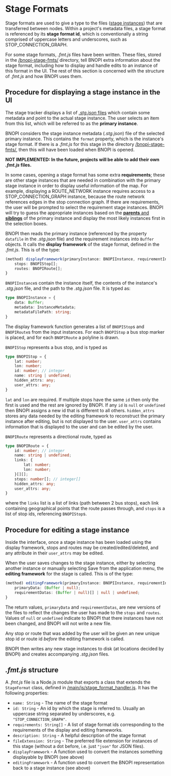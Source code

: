 
# Stage Formats

Stage formats are used to give a type to the files ([stage instances](Stage-Instances.md)) that are transferred between nodes. Within a project's metadata files, a stage format is referenced by its **stage format id**, which is conventionally a string comprised of uppercase letters and underscores, such as STOP_CONNECTION_GRAPH.

For some stage formats, *.fmt.js* files have been written. These files, stored in the [/bnopi-stage-fmts/](/bnopi-stage-fmts/) directory, tell BNOPI extra information about the stage format, including how to display and handle edits to an instance of this format in the UI. The rest of this section is concerned with the structure of *.fmt.js* and how BNOPI uses them.

## Procedure for displaying a stage instance in the UI

The stage tracker displays a list of [*.stg.json* files](/projects/test_project/) which contain some metadata and point to the actual stage instance. The user selects an item from this list, which will be referred to as the **primary instance**.

BNOPI considers the stage instance metadata (*.stg.json*) file of the selected primary instance. This contains the `format` property, which is the instance's stage format. If there is a *.fmt.js* for this stage in the directory [/bnopi-stage-fmts/](/bnopi-stage-fmts/), then this will have been loaded when BNOPI is opened.

**NOT IMPLEMENTED: In the future, projects will be able to add their own *.fmt.js* files.**

In some cases, opening a stage format has some extra **requirements**; these are other stage instances that are needed in combination with the primary stage instance in order to display useful information of the map. For example, displaying a ROUTE_NETWORK instance requires access to a STOP_CONNECTION_GRAPH instance, because the route network references edges in the stop connection graph. If there are requirements, the user will be prompted to select the requirement stage instances. BNOPI will try to guess the appropriate instances based on the [**parents** and **siblings**](/docs/Stage-Instances.md) of the primary instance and display the most likely instances first in the selection boxes. 

BNOPI then reads the primary instance (referenced by the property `datafile` in the *.stg.json* file) and the requirement instances into `Buffer` objects. It calls the **display framework** of the stage format, defined in the *.fmt.js*. This is of the type:

```typescript
(method) displayFramework(primaryInstance: BNOPIInstance, requirementInstances: BNOPIInstance[], stageFormatHandler: StageFormatHandler): {
	stops: BNOPIStop[];
	routes: BNOPIRoute[];
}
```

`BNOPIInstance`s contain the instance itself, the contents of the instance's *.stg.json* file, and the path to the *.stg.json* file. It is typed as:

```typescript
type BNOPIInstance = {
    data: Buffer;
    metadata: InstanceMetadata;
    metadataFilePath: string;
}
```
<!-- which is of the form

	displayFramework(primaryInstance: BNOPIInstance, requirementInstances: BNOPIInstance[], stageFormatHandler: StageFormatHandler): {
		stops: BNOPIStop[];
		routes: BNOPIRoute[];
	}

`Stop` is typed as
```
Stop: {
	lat: float,
	lon: float,
	id: int,
	name: String,
	hidden_attrs: Object,
	user_attrs: Object
}
```
`lat` and `lon` are required. If multiple stops have the same `id` then only the first is used and the rest are ignored by BNOPI. If any `id` is `null` or `undefined` then BNOPI assigns a new id that is different to all others. `hidden_attrs` stores any data needed by the editing framework to reconstruct the primary instance after editing, but is not displayed to the user. `user_attrs` contains information that is displayed to the user and can be edited by the user.

`Route` is typed as
```
Route: {
	id: int,
	name: String,
	points: {lat: float, lon: float}[],
	hidden_attrs: Object
	user_attrs: Object,
}
```
where the `points` list is a list of geographical points that the route passes through. -->

The display framework function generates a list of `BNOPIStop`s and `BNOPIRoute`s from the input instances. For each `BNOPIStop` a bus stop marker is placed, and for each `BNOPIRoute` a polyline is drawn.

`BNOPIStop` represents a bus stop, and is typed as

```typescript
type BNOPIStop = {
	lat: number;
	lon: number;
	id: number; // integer
	name: string | undefined;
	hidden_attrs: any;
	user_attrs: any;
}
```

`lat` and `lon` are required. If multiple stops have the same `id` then only the first is used and the rest are ignored by BNOPI. If any `id` is `null` or `undefined` then BNOPI assigns a new id that is different to all others. `hidden_attrs` stores any data needed by the editing framework to reconstruct the primary instance after editing, but is not displayed to the user. `user_attrs` contains information that is displayed to the user and can be edited by the user.

`BNOPIRoute` represents a directional route, typed as

```typescript
type BNOPIRoute = {
    id: number; // integer
    name: string | undefined;
    links: {
        lat: number;
        lon: number;
    }[][];
    stops: number[]; // integer[]
    hidden_attrs: any;
    user_attrs: any;
}
```

where the `links` list is a list of links (path between 2 bus stops), each link containing geographical points that the route passes through, and `stops` is a list of stop ids, referencing `BNOPIStop`s.


## Procedure for editing a stage instance

Inside the interface, once a stage instance has been loaded using the display framework, stops and routes may be created/edited/deleted, and any attribute in their `user_attrs` may be edited.

When the user saves changes to the stage instance, either by selecting another instance or manually selecting Save from the application menu, the **editing framework** for the stage is called. This is of the type:

```typescript
(method) editingFramework(primaryInstance: BNOPIInstance, requirementInstances: BNOPIInstance[], stops: BNOPIStop[], routes: BNOPIRoute[], stageFormatHandler: StageFormatHandler): {
	primaryData: (Buffer | null);
	requirementDatas: (Buffer | null)[] | null | undefined;
}
```

The return values, `primaryData` and `requirementDatas`, are new versions of the files to reflect the changes the user has made to the `stops` and `routes`. Values of `null` or `undefined` indicate to BNOPI that there instances have not been changed, and BNOPI will not write a new file.

Any stop or route that was added by the user will be given an new unique stop id or route id *before* the editing framework is called.

BNOPI then writes any new stage instances to disk (at locations decided by BNOPI) and creates accompanying *.stg.json* files.

## *.fmt.js* structure
A *.fmt.js* file is a Node.js module that exports a class that extends the `StageFormat` class, defined in [/main/js/stage_format_handler.js](/main/js/stage_format_handler.js). It has the following properties:

+ `name: String` - The name of the stage format
+ `id: String` - An id by which the stage is referred to. Usually an uppercase string separated by underscores, e.g. `"STOP_CONNECTION_GRAPH"`.
+ `requirements: String[]` - A list of stage format ids corresponding to the requirements of the display and editing frameworks.
+ `description: String` - A helpful description of the stage format
+ `fileExtension: String` - The preferred file extension for instances of this stage (without a dot before, i.e. just `"json"` for JSON files).
+ `displayFramework` - A function used to convert the instances something displayable by BNOPI (see above)
+ `editingFramework` - A function used to convert the BNOPI representation back to a stage instance (see above)